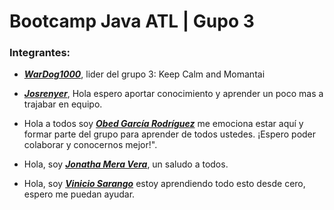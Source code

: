 # Bootcamp Java ATL | Gupo 3

### Integrantes:

- [***WarDog1000***](https://github.com/WarDog1000), lider del grupo 3: Keep Calm and Momantai

- [***Josrenyer***](https://github.com/josrenyer), Hola espero aportar conocimiento y aprender un poco mas a trajabar en equipo.

- Hola a todos soy [***Obed García Rodríguez***](https://github.com/ObedRodriguez7) me emociona estar aquí  y formar parte del grupo para aprender de todos ustedes. ¡Espero poder colaborar y conocernos mejor!".

- Hola, soy [***Jonatha Mera Vera***](https://github.com/lilasca), un saludo a todos.

- Hola, soy [***Vinicio Sarango***](https://github.com/viniciosarango) estoy aprendiendo todo esto desde cero, espero me puedan ayudar.
